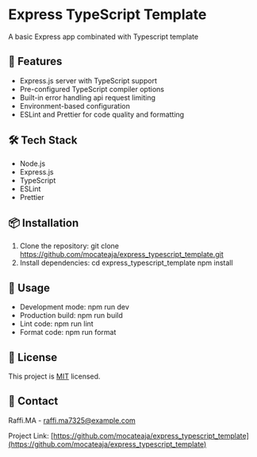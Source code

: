 # Express TypeScript Template

A basic Express app combinated with Typescript template

## 🚀 Features

- Express.js server with TypeScript support
- Pre-configured TypeScript compiler options
- Built-in error handling api request limiting
- Environment-based configuration
- ESLint and Prettier for code quality and formatting

## 🛠 Tech Stack

- Node.js
- Express.js
- TypeScript
- ESLint
- Prettier

## 📦 Installation

1. Clone the repository:
git clone https://github.com/mocateaja/express_typescript_template.git
2. Install dependencies:
cd express_typescript_template
npm install

## 🚀 Usage

- Development mode:
npm run dev
- Production build:
npm run build
- Lint code:
npm run lint
- Format code:
npm run format

## 📝 License

This project is [MIT](LICENSE) licensed.

## 📧 Contact

Raffi.MA - raffi.ma7325@example.com

Project Link: [https://github.com/mocateaja/express_typescript_template](https://github.com/mocateaja/express_typescript_template)
